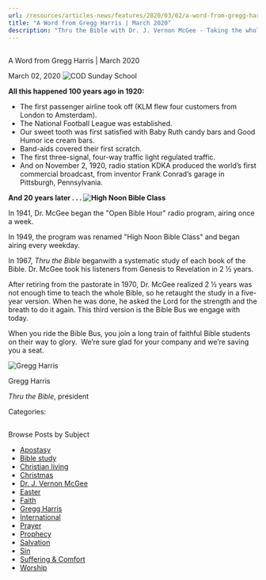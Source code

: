 ```yaml
---
url: /resources/articles-news/features/2020/03/02/a-word-from-gregg-harris-march-2020
title: "A Word from Gregg Harris | March 2020"
description: "Thru the Bible with Dr. J. Vernon McGee - Taking the whole Word to the whole world"
---
```







## 
 A Word from Gregg Harris | March 2020


March 02, 2020
![COD Sunday School](https://ttb.org/images/default-source/Features-and-News/cod-sunday-school.jpg?sfvrsn=7e81e16_6 "COD Sunday School")




**All this happened 100 years ago in 1920:** 


* The first passenger airline took off (KLM flew four customers from London to Amsterdam).
* The National Football League was established.
* Our sweet tooth was first satisfied with Baby Ruth candy bars and Good Humor ice cream bars.
* Band-aids covered their first scratch.
* The first three-signal, four-way traffic light regulated traffic.
* And on November 2, 1920, radio station KDKA produced the world’s first commercial broadcast, from inventor Frank Conrad’s garage in Pittsburgh, Pennsylvania.


**And 20 years later . . . ![High Noon Bible Class](/images/default-source/Features-and-News/high-noon-bible-class.tmb-small.jpg?sfvrsn=42e81e16_2 "High Noon Bible Class")**


In 1941, Dr. McGee began the "Open Bible Hour" radio program, airing once a week. 


In 1949, the program was renamed "High Noon Bible Class" and began airing every weekday. 


In 1967, *Thru the Bible* beganwith a systematic study of each book of the Bible. Dr. McGee took his listeners from Genesis to Revelation in 2 ½ years.


After retiring from the pastorate in 1970, Dr. McGee realized 2 ½ years was not enough time to teach the whole Bible, so he retaught the study in a five-year version. When he was done, he asked the Lord for the strength and the breath to do it again. This third version is the Bible Bus we engage with today. 


When you ride the Bible Bus, you join a long train of faithful Bible students on their way to glory.  We’re sure glad for your company and we’re saving you a seat. 



![Gregg Harris ](/images/default-source/default-album/gregg-harris.jpg?sfvrsn=38591e16_0&MaxWidth=200&MaxHeight=&ScaleUp=false&Quality=High&Method=ResizeFitToAreaArguments&Signature=873117089D4E6BFF1E1EF36EBF43907744A0836A "Gregg Harris ")  

Gregg Harris  

*Thru the Bible*, president 



Categories: 









## 
 Browse Posts by Subject


* [Apostasy](/resources/articles-news/-in-tags/tags/Apostasy)
* [Bible study](/resources/articles-news/-in-tags/tags/Bible-study)
* [Christian living](/resources/articles-news/-in-tags/tags/Christian-living)
* [Christmas](/resources/articles-news/-in-tags/tags/Christmas)
* [Dr. J. Vernon McGee](/resources/articles-news/-in-tags/tags/Dr-J-Vernon-McGee)
* [Easter](/resources/articles-news/-in-tags/tags/easter)
* [Faith](/resources/articles-news/-in-tags/tags/Faith)
* [Gregg Harris](/resources/articles-news/-in-tags/tags/Gregg-Harris)
* [International](/resources/articles-news/-in-tags/tags/International)
* [Prayer](/resources/articles-news/-in-tags/tags/prayer)
* [Prophecy](/resources/articles-news/-in-tags/tags/Prophecy)
* [Salvation](/resources/articles-news/-in-tags/tags/Salvation)
* [Sin](/resources/articles-news/-in-tags/tags/sin)
* [Suffering & Comfort](/resources/articles-news/-in-tags/tags/Suffering-Comfort)
* [Worship](/resources/articles-news/-in-tags/tags/worship)






